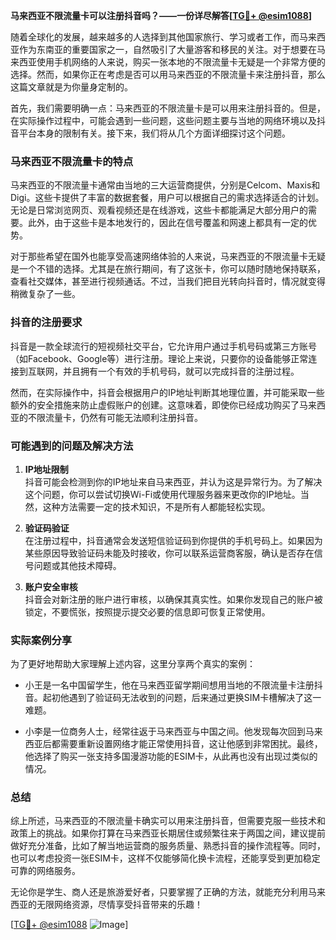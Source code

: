 **马来西亚不限流量卡可以注册抖音吗？——一份详尽解答[[TG💪+ @esim1088](https://t.me/s/esim1088)]**

随着全球化的发展，越来越多的人选择到其他国家旅行、学习或者工作，而马来西亚作为东南亚的重要国家之一，自然吸引了大量游客和移民的关注。对于想要在马来西亚使用手机网络的人来说，购买一张本地的不限流量卡无疑是一个非常方便的选择。然而，如果你正在考虑是否可以用马来西亚的不限流量卡来注册抖音，那么这篇文章就是为你量身定制的。

首先，我们需要明确一点：马来西亚的不限流量卡是可以用来注册抖音的。但是，在实际操作过程中，可能会遇到一些问题，这些问题主要与当地的网络环境以及抖音平台本身的限制有关。接下来，我们将从几个方面详细探讨这个问题。

### 马来西亚不限流量卡的特点

马来西亚的不限流量卡通常由当地的三大运营商提供，分别是Celcom、Maxis和Digi。这些卡提供了丰富的数据套餐，用户可以根据自己的需求选择适合的计划。无论是日常浏览网页、观看视频还是在线游戏，这些卡都能满足大部分用户的需要。此外，由于这些卡是本地发行的，因此在信号覆盖和网速上都具有一定的优势。

对于那些希望在国外也能享受高速网络体验的人来说，马来西亚的不限流量卡无疑是一个不错的选择。尤其是在旅行期间，有了这张卡，你可以随时随地保持联系，查看社交媒体，甚至进行视频通话。不过，当我们把目光转向抖音时，情况就变得稍微复杂了一些。

### 抖音的注册要求

抖音是一款全球流行的短视频社交平台，它允许用户通过手机号码或第三方账号（如Facebook、Google等）进行注册。理论上来说，只要你的设备能够正常连接到互联网，并且拥有一个有效的手机号码，就可以完成抖音的注册过程。

然而，在实际操作中，抖音会根据用户的IP地址判断其地理位置，并可能采取一些额外的安全措施来防止虚假账户的创建。这意味着，即使你已经成功购买了马来西亚的不限流量卡，仍然有可能无法顺利注册抖音。

### 可能遇到的问题及解决方法

1. **IP地址限制**  
   抖音可能会检测到你的IP地址来自马来西亚，并认为这是异常行为。为了解决这个问题，你可以尝试切换Wi-Fi或使用代理服务器来更改你的IP地址。当然，这种方法需要一定的技术知识，不是所有人都能轻松实现。

2. **验证码验证**  
   在注册过程中，抖音通常会发送短信验证码到你提供的手机号码上。如果因为某些原因导致验证码未能及时接收，你可以联系运营商客服，确认是否存在信号问题或其他技术障碍。

3. **账户安全审核**  
   抖音会对新注册的账户进行审核，以确保其真实性。如果你发现自己的账户被锁定，不要慌张，按照提示提交必要的信息即可恢复正常使用。

### 实际案例分享

为了更好地帮助大家理解上述内容，这里分享两个真实的案例：

- 小王是一名中国留学生，他在马来西亚留学期间想用当地的不限流量卡注册抖音。起初他遇到了验证码无法收到的问题，后来通过更换SIM卡槽解决了这一难题。
  
- 小李是一位商务人士，经常往返于马来西亚与中国之间。他发现每次回到马来西亚后都需要重新设置网络才能正常使用抖音，这让他感到非常困扰。最终，他选择了购买一张支持多国漫游功能的ESIM卡，从此再也没有出现过类似的情况。

### 总结

综上所述，马来西亚的不限流量卡确实可以用来注册抖音，但需要克服一些技术和政策上的挑战。如果你打算在马来西亚长期居住或频繁往来于两国之间，建议提前做好充分准备，比如了解当地运营商的服务质量、熟悉抖音的操作流程等。同时，也可以考虑投资一张ESIM卡，这样不仅能够简化换卡流程，还能享受到更加稳定可靠的网络服务。

无论你是学生、商人还是旅游爱好者，只要掌握了正确的方法，就能充分利用马来西亚的无限网络资源，尽情享受抖音带来的乐趣！

[[TG💪+ @esim1088](https://t.me/s/esim1088) ![Image](https://i.postimg.cc/4NQfJmqS/Snipaste-2025-05-13-00-14-12.png)]
